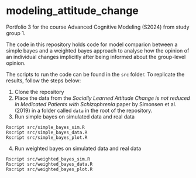 # modeling_attitude_change
Portfolio 3 for the course Advanced Cognitive Modeling (S2024) from study group 1. 

The code in this repository holds code for model comparion between a simple bayes and a weighted bayes approach to analyse how the opinion of an individual changes implicitly after being informed about the group-level opinion.

The scripts to run the code can be found in the `src` folder. To replicate the results, follow the steps below:

1. Clone the repository
2. Place the data from the *Socially Learned Attitude Change is not reduced in Medicated Patients with Schizophrenia* paper by Simonsen et al. (2019) in a folder called `data` in the root of the repository.
3. Run simple bayes on simulated data and real data
```
Rscript src/simple_bayes_sim.R
Rscript src/simple_bayes_data.R
Rscript src/simple_bayes_plot.R
```
4. Run weighted bayes on simulated data and real data
```
Rscript src/weighted_bayes_sim.R
Rscript src/weighted_bayes_data.R
Rscript src/weighted_bayes_plot.R
```
